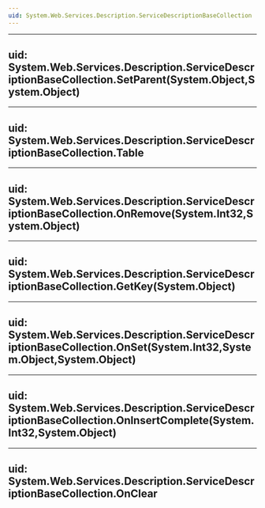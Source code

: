 ```yaml
---
uid: System.Web.Services.Description.ServiceDescriptionBaseCollection
---
```


---
uid: System.Web.Services.Description.ServiceDescriptionBaseCollection.SetParent(System.Object,System.Object)
---

---
uid: System.Web.Services.Description.ServiceDescriptionBaseCollection.Table
---

---
uid: System.Web.Services.Description.ServiceDescriptionBaseCollection.OnRemove(System.Int32,System.Object)
---

---
uid: System.Web.Services.Description.ServiceDescriptionBaseCollection.GetKey(System.Object)
---

---
uid: System.Web.Services.Description.ServiceDescriptionBaseCollection.OnSet(System.Int32,System.Object,System.Object)
---

---
uid: System.Web.Services.Description.ServiceDescriptionBaseCollection.OnInsertComplete(System.Int32,System.Object)
---

---
uid: System.Web.Services.Description.ServiceDescriptionBaseCollection.OnClear
---

